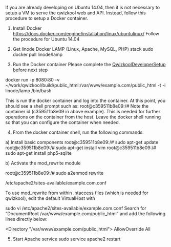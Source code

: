 If you are already developing on Ubuntu 14.04, then it is not necessary to setup a VM to serve the qwizkool web and API. Instead, follow this
procedure to setup a Docker container.

1. Install Docker
https://docs.docker.com/engine/installation/linux/ubuntulinux/
Follow the procedure for Ubuntu 14.04

2. Get linode Docker LAMP (Linux, Apache, MySQL, PHP) stack
sudo docker pull linode/lamp

3. Run the Docker container
Please complete the [QwizkoolDeveloperSetup](QwizkoolDeveloperSetup.md) before next step

docker run -p 8080:80 -v ~/work/qwizkool/build/public_html:/var/www/example.com/public_html -t -i linode/lamp /bin/bash

This is run the docker container and log into the container. At this point,
you should see a shell prompt such as:
root@c359511b8e09:/#
Note the container id (c359511b8e09 in above example). This is needed for further
operations on the container from the host. Leave the docker shell running so that
you can configure the container when needed.

4. From the docker container shell, run the following commands:

a) Install basic components
root@c359511b8e09:/# sudo apt-get update
root@c359511b8e09:/# sudo apt-get install vim
root@c359511b8e09:/# sudo apt-get install php5-sqlite

b) Activate the mod_rewrite module 

root@c359511b8e09:/# sudo a2enmod rewrite

/etc/apache2/sites-available/example.com.conf

To use mod_rewrite from within .htaccess files (which is needed for qwizkool), edit the default VirtualHost with

sudo vi /etc/apache2/sites-available/example.com.conf
Search for “DocumentRoot /var/www/example.com/public_html” and add the following lines directly below:

<Directory "/var/www/example.com/public_html">
    AllowOverride All
</Directory>

5. Start Apache service
sudo service apache2 restart